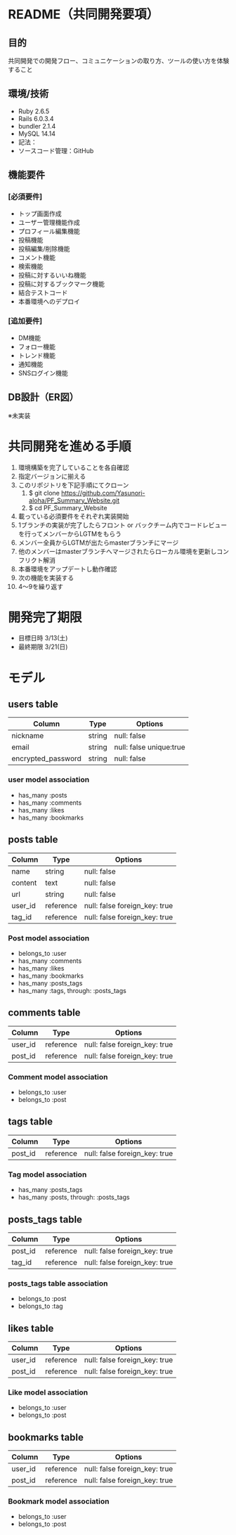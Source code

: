 # README（共同開発要項）
## 目的
共同開発での開発フロー、コミュニケーションの取り方、ツールの使い方を体験すること

## 環境/技術
- Ruby 2.6.5
- Rails 6.0.3.4
- bundler 2.1.4
- MySQL 14.14
- 記法：
- ソースコード管理：GitHub

## 機能要件
### [必須要件]
- トップ画面作成
- ユーザー管理機能作成
- プロフィール編集機能
- 投稿機能
- 投稿編集/削除機能
- コメント機能
- 検索機能
- 投稿に対するいいね機能
- 投稿に対するブックマーク機能
- 結合テストコード
- 本番環境へのデプロイ

### [追加要件]
- DM機能
- フォロー機能
- トレンド機能
- 通知機能
- SNSログイン機能

## DB設計（ER図）
※未実装

# 共同開発を進める手順
1. 環境構築を完了していることを各自確認
1. 指定バージョンに揃える
1. このリポジトリを下記手順にてクローン
    1. $ git clone https://github.com/Yasunori-aloha/PF_Summary_Website.git
    1. $ cd PF_Summary_Website
1. 載っている必須要件をそれぞれ実装開始
1. 1ブランチの実装が完了したらフロント or バックチーム内でコードレビューを行ってメンバーからLGTMをもらう
1. メンバー全員からLGTMが出たらmasterブランチにマージ
1. 他のメンバーはmasterブランチへマージされたらローカル環境を更新しコンフリクト解消
1. 本番環境をアップデートし動作確認
1. 次の機能を実装する
1. 4〜9を繰り返す

# 開発完了期限
- 目標日時 3/13(土)
- 最終期限 3/21(日)

# モデル

## users table
| Column                | Type    | Options                 |
| --------------------- | ------- | ----------------------- |
| nickname              | string  | null: false             |
| email                 | string  | null: false unique:true |
| encrypted_password    | string  | null: false             |

### user model association
- has_many :posts
- has_many :comments
- has_many :likes
- has_many :bookmarks

## posts table
| Column  | Type      | Options                       |
| ------- | --------- | ----------------------------- |
| name    | string    | null: false                   |
| content | text      | null: false                   |
| url     | string    | null: false                   |
| user_id | reference | null: false foreign_key: true |
| tag_id  | reference | null: false foreign_key: true |

### Post model association
- belongs_to :user
- has_many :comments
- has_many :likes
- has_many :bookmarks
- has_many :posts_tags
- has_many :tags, through: :posts_tags

## comments table
| Column  | Type       | Options                       |
| ------- | ---------- | ----------------------------- |
| user_id | reference  | null: false foreign_key: true |
| post_id | reference  | null: false foreign_key: true |

### Comment model association
- belongs_to :user
- belongs_to :post

## tags table
| Column                | Type    | Options                          |
| --------------------- | ------- | ----------------------- |
| post_id               | reference  | null: false foreign_key: true |

### Tag model association
- has_many :posts_tags
- has_many :posts, through: :posts_tags

## posts_tags table
| Column                | Type    | Options                          |
| --------------------- | ------- | ----------------------- |
| post_id               | reference  | null: false foreign_key: true |
| tag_id                | reference  | null: false foreign_key: true |

### posts_tags table association
- belongs_to :post
- belongs_to :tag

## likes table
| Column                | Type    | Options                 |
| --------------------- | ------- | ----------------------- |
| user_id               | reference  | null: false foreign_key: true |
| post_id               | reference  | null: false foreign_key: true |

### Like model association
- belongs_to :user
- belongs_to :post

## bookmarks table
| Column                | Type    | Options                          |
| --------------------- | ------- | ----------------------- |
| user_id               | reference  | null: false foreign_key: true |
| post_id               | reference  | null: false foreign_key: true |

### Bookmark model association
- belongs_to :user
- belongs_to :post